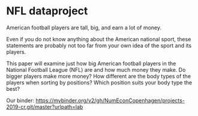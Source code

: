 # NFL dataproject

American football players are tall, big, and earn a lot of money. 

Even if you do not know anything about the American national sport, these statements are probably not too far from your own idea of the sport and its players. 

This paper will examine just how big American football players in the National Football League (NFL) are and how much money they make. Do bigger players make more money? How different are the body types of the players when sorting by positions? Which position suits your body type the best? 

Our binder:
https://mybinder.org/v2/gh/NumEconCopenhagen/projects-2019-cr.git/master?urlpath=lab
